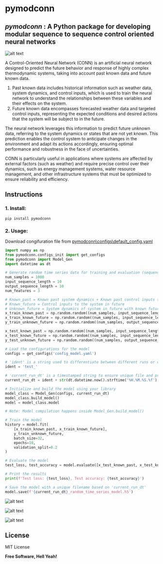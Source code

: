 # pymodconn

## _pymodconn_ : A Python package for developing modular sequence to sequence control oriented neural networks

![alt text](https://github.com/gaurav306/pymodconn/blob/master/Readme_images/CONN.png)

A Control-Oriented Neural Network (CONN) is an artificial neural network designed to predict the future behavior and response of highly complex thermodynamic systems, taking into account past known data and future known data.

1. Past known data includes historical information such as weather data, system dynamics, and control inputs, which is used to train the neural network to understand the relationships between these variables and their effects on the system.
2. Future known data encompasses forecasted weather data and targeted control inputs, representing the expected conditions and desired actions that the system will be subject to in the future.

The neural network leverages this information to predict future unknown data, referring to the system dynamics or states that are not yet known. This prediction enables the control system to anticipate changes in the environment and adapt its actions accordingly, ensuring optimal performance and robustness in the face of uncertainties.

CONN is particularly useful in applications where systems are affected by external factors (such as weather) and require precise control over their dynamics, such as energy management systems, water resource management, and other infrastructure systems that must be optimized to ensure reliability and efficiency.

## Instructions

### 1. Install:
```
pip install pymodconn
```
### 2. Usage:
Download congifuration file from [pymodconn\configs\default_config.yaml]

```python
import numpy as np
from pymodconn.configs_init import get_configs
from pymodconn import Model_Gen
import datetime as dt

# Generate random time series data for training and evaluation (sequence-to-sequence)
num_samples = 1000
input_sequence_length = 10
output_sequence_length = 10
num_features = 3

# Known_past = Known past system dynamics + Known past control inputs to the system
# Known_future = Control inputs to the system in future
# Unknown_future = System dynamics of system in future with known future control inputs
x_train_known_past = np.random.random((num_samples, input_sequence_length, num_features))
x_train_known_future = np.random.random((num_samples, input_sequence_length, num_features))
y_train_unknown_future = np.random.random((num_samples, output_sequence_length, num_features))

x_test_known_past = np.random.random((num_samples, input_sequence_length, num_features))
x_test_known_future = np.random.random((num_samples, input_sequence_length, num_features))
y_test_unknown_future = np.random.random((num_samples, output_sequence_length, num_features))

# Load the configurations for the model
configs = get_configs('config_model.yaml')

# 'ident' is a string used to differentiate between different runs or cases
ident = 'test_'

# 'current_run_dt' is a timestamped string to ensure unique file and prediction case names
current_run_dt = ident + str(dt.datetime.now().strftime('%H.%M.%S.%f')[:-3])

# Initialize and build the model using your library
model_class = Model_Gen(configs, current_run_dt)
model_class.build_model()
model = model_class.model

# Note: Model compilation happens inside Model_Gen.build_model()

# Train the model
history = model.fit(
    [x_train_known_past, x_train_known_future],
    y_train_unknown_future,
    batch_size=32,
    epochs=10,
    validation_split=0.2
)

# Evaluate the model
test_loss, test_accuracy = model.evaluate([x_test_known_past, x_test_known_future], y_test_unknown_future)

# Print the results
print(f'Test loss: {test_loss}, Test accuracy: {test_accuracy}')

# Save the model with a unique filename based on 'current_run_dt'
model.save(f'{current_run_dt}_random_time_series_model.h5')
```

![alt text](https://github.com/gaurav306/pymodconn/blob/master/Readme_images/Picture2.png)

![alt text](https://github.com/gaurav306/pymodconn/blob/master/Readme_images/Picture3.png)

![alt text](https://github.com/gaurav306/pymodconn/blob/master/Readme_images/Picture-4.png)


## License

MIT License

**Free Software, Hell Yeah!**

   [pymodconn\configs\default_config.yaml]: <https://github.com/gaurav306/pymodconn/blob/master/pymodconn/configs/default_config.yaml>